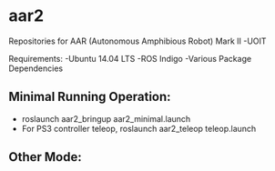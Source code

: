 # aar2
Repositories for AAR (Autonomous Amphibious Robot) Mark II -UOIT

Requirements:
-Ubuntu 14.04 LTS
-ROS Indigo
-Various Package Dependencies

Minimal Running Operation:
----
- roslaunch aar2_bringup aar2_minimal.launch
- For PS3 controller teleop, roslaunch aar2_teleop teleop.launch

Other Mode:
----



